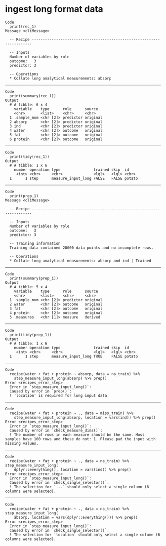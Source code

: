 # ingest long format data

    Code
      print(rec_1)
    Message <cliMessage>
      
      -- Recipe ----------------------------------------------------------------------
      
      -- Inputs 
      Number of variables by role
      outcome:   3
      predictor: 3
      
      -- Operations 
      * Collate long analytical measurements: absorp

---

    Code
      print(summary(rec_1))
    Output
      # A tibble: 6 x 4
        variable    type      role      source  
        <chr>       <list>    <chr>     <chr>   
      1 .sample_num <chr [2]> predictor original
      2 absorp      <chr [2]> predictor original
      3 ind         <chr [2]> predictor original
      4 water       <chr [2]> outcome   original
      5 fat         <chr [2]> outcome   original
      6 protein     <chr [2]> outcome   original

---

    Code
      print(tidy(rec_1))
    Output
      # A tibble: 1 x 6
        number operation type               trained skip  id    
         <int> <chr>     <chr>              <lgl>   <lgl> <chr> 
      1      1 step      measure_input_long FALSE   FALSE potato

---

    Code
      print(prep_1)
    Message <cliMessage>
      
      -- Recipe ----------------------------------------------------------------------
      
      -- Inputs 
      Number of variables by role
      outcome:   3
      predictor: 3
      
      -- Training information 
      Training data contained 20000 data points and no incomplete rows.
      
      -- Operations 
      * Collate long analytical measurements: absorp and ind | Trained

---

    Code
      print(summary(prep_1))
    Output
      # A tibble: 5 x 4
        variable    type      role      source  
        <chr>       <list>    <chr>     <chr>   
      1 .sample_num <chr [2]> predictor original
      2 water       <chr [2]> outcome   original
      3 fat         <chr [2]> outcome   original
      4 protein     <chr [2]> outcome   original
      5 .measures   <chr [1]> measure   derived 

---

    Code
      print(tidy(prep_1))
    Output
      # A tibble: 1 x 6
        number operation type               trained skip  id    
         <int> <chr>     <chr>              <lgl>   <lgl> <chr> 
      1      1 step      measure_input_long TRUE    FALSE potato

---

    Code
      recipe(water + fat + protein ~ absorp, data = na_train) %>%
        step_measure_input_long(absorp) %>% prep()
    Error <recipes_error_step>
      Error in `step_measure_input_long()`:
      Caused by error in `prep()`:
      ! 'location' is required for long input data

---

    Code
      recipe(water + fat + protein ~ ., data = miss_train) %>%
        step_measure_input_long(absorp, location = vars(ind)) %>% prep()
    Error <recipes_error_step>
      Error in `step_measure_input_long()`:
      Caused by error in `check_measure_dims()`:
      ! The number of rows in each measure should be the same. Most samples have 100 rows and these do not: 1. Please pad the input with missing values.

---

    Code
      recipe(water + fat + protein ~ ., data = na_train) %>% step_measure_input_long(
        dplyr::everything(), location = vars(ind)) %>% prep()
    Error <recipes_error_step>
      Error in `step_measure_input_long()`:
      Caused by error in `check_single_selector()`:
      ! The selection for `...` should only select a single column (6 columns were selected).

---

    Code
      recipe(water + fat + protein ~ ., data = na_train) %>% step_measure_input_long(
        absorp, location = vars(dplyr::everything())) %>% prep()
    Error <recipes_error_step>
      Error in `step_measure_input_long()`:
      Caused by error in `check_single_selector()`:
      ! The selection for `location` should only select a single column (6 columns were selected).

